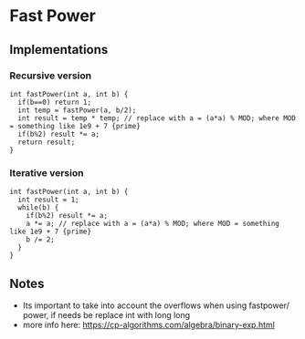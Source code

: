 # Fast Power
## Implementations
### Recursive version
```
int fastPower(int a, int b) {
  if(b==0) return 1;
  int temp = fastPower(a, b/2); 
  int result = temp * temp; // replace with a = (a*a) % MOD; where MOD = something like 1e9 + 7 {prime}
  if(b%2) result *= a;
  return result;
}
```
### Iterative version
```
int fastPower(int a, int b) {
  int result = 1;
  while(b) {
    if(b%2) result *= a;
    a *= a; // replace with a = (a*a) % MOD; where MOD = something like 1e9 + 7 {prime}
    b /= 2;
  }
}
```
## Notes
- Its important to take into account the overflows when using fastpower/ power, if needs be replace int with long long
- more info here: https://cp-algorithms.com/algebra/binary-exp.html
